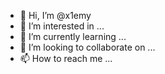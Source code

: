- 👋 Hi, I’m @x1emy
- 👀 I’m interested in ...
- 🌱 I’m currently learning ...
- 💞️ I’m looking to collaborate on ...
- 📫 How to reach me ...

<!---
x1emy/x1emy is a ✨ special ✨ repository because its `README.md` (this file) appears on your GitHub profile.
You can click the Preview link to take a look at your changes.
--->
